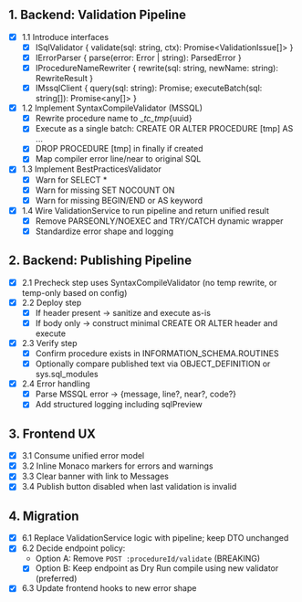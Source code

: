 ## 1. Backend: Validation Pipeline

- [x] 1.1 Introduce interfaces
  - [x] ISqlValidator { validate(sql: string, ctx): Promise<ValidationIssue[]> }
  - [x] IErrorParser { parse(error: Error | string): ParsedError }
  - [x] IProcedureNameRewriter { rewrite(sql: string, newName: string): RewriteResult }
  - [x] IMssqlClient { query(sql: string): Promise<any>; executeBatch(sql: string[]): Promise<any[]> }
- [x] 1.2 Implement SyntaxCompileValidator (MSSQL)
  - [x] Rewrite procedure name to __tc_tmp_{uuid}
  - [x] Execute as a single batch: CREATE OR ALTER PROCEDURE [tmp] AS ...
  - [x] DROP PROCEDURE [tmp] in finally if created
  - [x] Map compiler error line/near to original SQL
- [x] 1.3 Implement BestPracticesValidator
  - [x] Warn for SELECT *
  - [x] Warn for missing SET NOCOUNT ON
  - [x] Warn for missing BEGIN/END or AS keyword
- [x] 1.4 Wire ValidationService to run pipeline and return unified result
  - [x] Remove PARSEONLY/NOEXEC and TRY/CATCH dynamic wrapper
  - [x] Standardize error shape and logging

## 2. Backend: Publishing Pipeline

- [x] 2.1 Precheck step uses SyntaxCompileValidator (no temp rewrite, or temp-only based on config)
- [x] 2.2 Deploy step
  - [x] If header present → sanitize and execute as-is
  - [x] If body only → construct minimal CREATE OR ALTER header and execute
- [x] 2.3 Verify step
  - [x] Confirm procedure exists in INFORMATION_SCHEMA.ROUTINES
  - [x] Optionally compare published text via OBJECT_DEFINITION or sys.sql_modules
- [x] 2.4 Error handling
  - [x] Parse MSSQL error → {message, line?, near?, code?}
  - [x] Add structured logging including sqlPreview

## 3. Frontend UX

- [x] 3.1 Consume unified error model
- [x] 3.2 Inline Monaco markers for errors and warnings
- [x] 3.3 Clear banner with link to Messages
- [x] 3.4 Publish button disabled when last validation is invalid

## 4. Migration

- [x] 6.1 Replace ValidationService logic with pipeline; keep DTO unchanged
- [x] 6.2 Decide endpoint policy:
  - Option A: Remove `POST :procedureId/validate` (BREAKING)
  - [x] Option B: Keep endpoint as Dry Run compile using new validator (preferred)
- [x] 6.3 Update frontend hooks to new error shape
